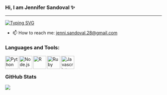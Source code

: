 ### Hi, I am Jennifer Sandoval ✨
<hr>

[![Typing SVG](https://readme-typing-svg.herokuapp.com?font=Fire+code&pause=1000&color=F7093F&width=435&lines=Bioinformatics+engineer+;Junior+web+developer)](https://git.io/typing-svg)



- 📫 How to reach me: jenni.sandoval.28@gmail.com


### Languages and Tools:
<a href="https://www.python.org" target="_blank"><img align="left" alt="Python" height ="42px" src="https://raw.githubusercontent.com/rahul-jha98/github_readme_icons/main/language_and_tools/square/python/python.svg"></a>
<a href="https://nodejs.org" target="_blank"><img align="left" alt="Node.js" height ="42px" src="https://raw.githubusercontent.com/rahul-jha98/github_readme_icons/main/language_and_tools/square/node/node.svg"></a>
<a href="https://www.r-project.org/" target="_blank"><img align="left" alt="R" height ="42px" src="https://raw.githubusercontent.com/jmnote/z-icons/master/svg/r.svg"></a>
<a href="https://www.ruby-lang.org/es/" target="_blank"><img align="left" alt="Ruby" height ="42px" src="https://raw.githubusercontent.com/jmnote/z-icons/master/svg/ruby.svg"></a>
<a href="https://www.javascript.com/" target="_blank"><img align="left" alt="Javascript" height ="42px" src="https://raw.githubusercontent.com/jmnote/z-icons/master/svg/javascript.svg"></a>  
<br/> 


### GitHub Stats
<a href="https://github.com/anuraghazra/github-readme-stats">
  <img align="center" src="https://github-readme-stats.vercel.app/api/top-langs/?username=JennsiS&langs_count=5&theme=radical" />
</a>



